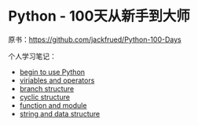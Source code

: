 # Python - 100天从新手到大师


原书：https://github.com/jackfrued/Python-100-Days

个人学习笔记：
* [begin to use Python](./001-begin-to-use-Python.ipynb)
* [viriables and operators](./002-viriables-and-operators.ipynb)
* [branch structure](./003-branch-structure.ipynb)
* [cyclic structure](./004-cyclic-structure.ipynb)
* [function and module](./005-function-and-module.ipynb)
* [string and data structure](./006-string-and-data-structure.ipynb)
